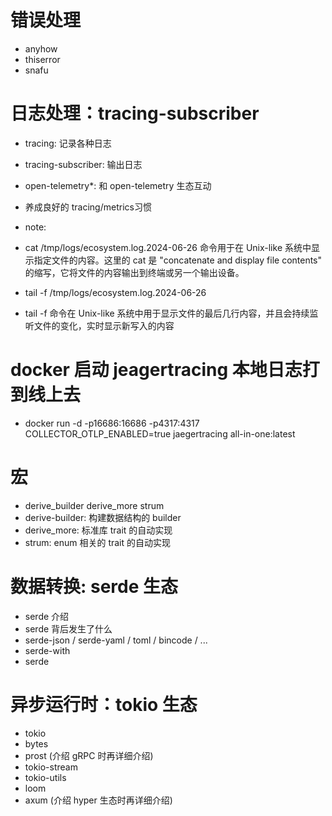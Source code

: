 # 错误处理
- anyhow
- thiserror
- snafu

# 日志处理：tracing-subscriber
- tracing: 记录各种日志
- tracing-subscriber: 输出日志
- open-telemetry*: 和 open-telemetry 生态互动
- 养成良好的 tracing/metrics习惯

- note:
- cat /tmp/logs/ecosystem.log.2024-06-26 命令用于在 Unix-like 系统中显示指定文件的内容。这里的 cat 是   "concatenate and display file contents" 的缩写，它将文件的内容输出到终端或另一个输出设备。

- tail -f /tmp/logs/ecosystem.log.2024-06-26
- tail -f 命令在 Unix-like 系统中用于显示文件的最后几行内容，并且会持续监听文件的变化，实时显示新写入的内容

# docker 启动 jeagertracing  本地日志打到线上去
- docker run -d -p16686:16686 -p4317:4317 COLLECTOR_OTLP_ENABLED=true jaegertracing all-in-one:latest

# 宏
- derive_builder derive_more strum
- derive-builder: 构建数据结构的 builder
- derive_more: 标准库 trait 的自动实现
- strum: enum 相关的 trait 的自动实现

# 数据转换: serde 生态
- serde 介绍
- serde 背后发生了什么
- serde-json / serde-yaml / toml / bincode / ...
- serde-with
- serde

# 异步运行时：tokio 生态
- tokio
- bytes
- prost (介绍 gRPC 时再详细介绍)
- tokio-stream
- tokio-utils
- loom
- axum (介绍 hyper 生态时再详细介绍)
